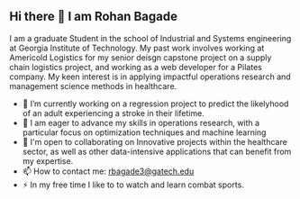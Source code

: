 ## Hi there 👋 I am Rohan Bagade

I am a graduate Student in the school of Industrial and Systems engineering at Georgia Institute of Technology. My past work involves working at Americold Logistics for my senior deisgn capstone project on a supply chain logistics project, and working as a web developer 
for a Pilates company. My keen interest is in applying impactful operations research and management science methods in healthcare.


- 🔭 I’m currently working on a regression project to predict the likelyhood of an adult experiencing a stroke in their lifetime. 
- 🧠 I am eager to advance my skills in operations research, with a particular focus on optimization techniques and machine learning
- 🤝  I'm open to collaborating on Innovative projects within the healthcare sector, as well as other data-intensive applications that can benefit from my expertise.
- 📫 How to contact me: rbagade3@gatech.edu
- ⚡ In my free time I like to to watch and learn combat sports. 
